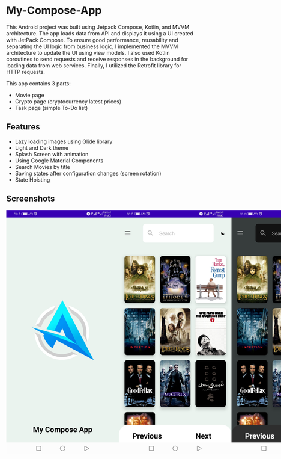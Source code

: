 # My-Compose-App
This Android project was built using Jetpack Compose, Kotlin, and MVVM architecture. The app loads data from API and displays it using a UI created with JetPack Compose. To ensure good performance, reusability and separating the UI logic from business logic, I implemented the MVVM architecture to update the UI using view models. I also used Kotlin coroutines to send requests and receive responses in the background for loading data from web services. Finally, I utilized the Retrofit library for HTTP requests.

This app contains 3 parts:
* Movie page
* Crypto page (cryptocurrency latest prices)
* Task page (simple To-Do list)
## Features
* Lazy loading images using Glide library
* Light and Dark theme
* Splash Screen with animation
* Using Google Material Components
* Search Movies by title
* Saving states after configuration changes (screen rotation)
* State Hoisting

## Screenshots

<div style="display: flex;">
<img src="https://raw.githubusercontent.com/alidev20002/My-Compose-App/5b027e36f608f70cf0b0abf46ce56a6000bc70d4/screenshots/Screenshot_20230625_170644_com.example.composeproject.jpg" width="300">

<img src="https://github.com/alidev20002/My-Compose-App/blob/master/screenshots/Screenshot_20230625_170658_com.example.composeproject.jpg?raw=true" width="300">

<img src="https://github.com/alidev20002/My-Compose-App/blob/master/screenshots/Screenshot_20230625_170705_com.example.composeproject.jpg?raw=true" width="300">

<img src="https://github.com/alidev20002/My-Compose-App/blob/master/screenshots/Screenshot_20230625_170722_com.example.composeproject.jpg?raw=true" width="300">

<img src="https://github.com/alidev20002/My-Compose-App/blob/master/screenshots/Screenshot_20230625_170729_com.example.composeproject.jpg?raw=true" width="300">

<img src="https://github.com/alidev20002/My-Compose-App/blob/master/screenshots/Screenshot_20230625_170742_com.example.composeproject.jpg?raw=true" width="300">

<img src="https://github.com/alidev20002/My-Compose-App/blob/master/screenshots/Screenshot_20230625_170805_com.example.composeproject.jpg?raw=true" width="300">

<img src="https://github.com/alidev20002/My-Compose-App/blob/master/screenshots/Screenshot_20230625_170813_com.example.composeproject.jpg?raw=true" width="300">

<img src="https://github.com/alidev20002/My-Compose-App/blob/master/screenshots/Screenshot_20230625_170929_com.example.composeproject.jpg?raw=true" width="300">

<img src="https://github.com/alidev20002/My-Compose-App/blob/master/screenshots/Screenshot_20230625_170914_com.example.composeproject.jpg?raw=true" width="300">
</div>
